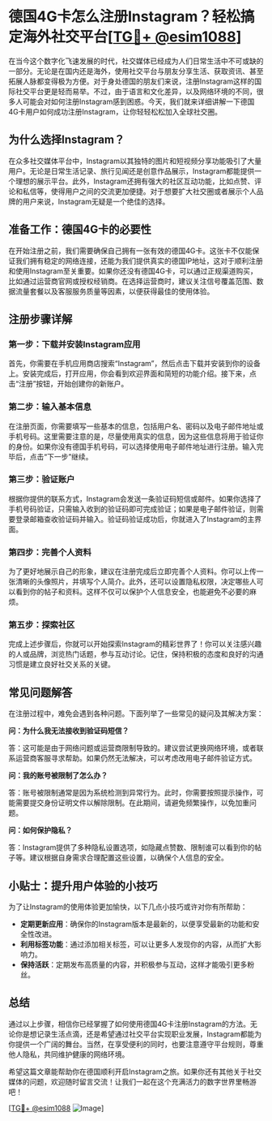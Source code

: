 # 德国4G卡怎么注册Instagram？轻松搞定海外社交平台[[TG💪+ @esim1088](https://t.me/s/esim1088)]

在当今这个数字化飞速发展的时代，社交媒体已经成为人们日常生活中不可或缺的一部分。无论是在国内还是海外，使用社交平台与朋友分享生活、获取资讯、甚至拓展人脉都变得极为方便。对于身处德国的朋友们来说，注册Instagram这样的国际社交平台更是轻而易举。不过，由于语言和文化差异，以及网络环境的不同，很多人可能会对如何注册Instagram感到困惑。今天，我们就来详细讲解一下德国4G卡用户如何成功注册Instagram，让你轻轻松松加入全球社交圈。

## 为什么选择Instagram？

在众多社交媒体平台中，Instagram以其独特的图片和短视频分享功能吸引了大量用户。无论是日常生活记录、旅行见闻还是创意作品展示，Instagram都能提供一个理想的展示平台。此外，Instagram还拥有强大的社区互动功能，比如点赞、评论和私信等，使得用户之间的交流更加便捷。对于想要扩大社交圈或者展示个人品牌的用户来说，Instagram无疑是一个绝佳的选择。

## 准备工作：德国4G卡的必要性

在开始注册之前，我们需要确保自己拥有一张有效的德国4G卡。这张卡不仅能保证我们拥有稳定的网络连接，还能为我们提供真实的德国IP地址，这对于顺利注册和使用Instagram至关重要。如果你还没有德国4G卡，可以通过正规渠道购买，比如通过运营商官网或授权经销商。在选择运营商时，建议关注信号覆盖范围、数据流量套餐以及客服服务质量等因素，以便获得最佳的使用体验。

## 注册步骤详解

### 第一步：下载并安装Instagram应用

首先，你需要在手机应用商店搜索“Instagram”，然后点击下载并安装到你的设备上。安装完成后，打开应用，你会看到欢迎界面和简短的功能介绍。接下来，点击“注册”按钮，开始创建你的新账户。

### 第二步：输入基本信息

在注册页面，你需要填写一些基本的信息，包括用户名、密码以及电子邮件地址或手机号码。这里需要注意的是，尽量使用真实的信息，因为这些信息将用于验证你的身份。如果你没有德国手机号码，可以选择使用电子邮件地址进行注册。输入完毕后，点击“下一步”继续。

### 第三步：验证账户

根据你提供的联系方式，Instagram会发送一条验证码短信或邮件。如果你选择了手机号码验证，只需输入收到的验证码即可完成验证；如果是电子邮件验证，则需要登录邮箱查收验证码并输入。验证码验证成功后，你就进入了Instagram的主界面。

### 第四步：完善个人资料

为了更好地展示自己的形象，建议在注册完成后立即完善个人资料。你可以上传一张清晰的头像照片，并填写个人简介。此外，还可以设置隐私权限，决定哪些人可以看到你的帖子和资料。这样不仅可以保护个人信息安全，也能避免不必要的麻烦。

### 第五步：探索社区

完成上述步骤后，你就可以开始探索Instagram的精彩世界了！你可以关注感兴趣的人或品牌，浏览热门话题，参与互动讨论。记住，保持积极的态度和良好的沟通习惯是建立良好社交关系的关键。

## 常见问题解答

在注册过程中，难免会遇到各种问题。下面列举了一些常见的疑问及其解决方案：

**问：为什么我无法接收到验证码短信？**

答：这可能是由于网络问题或运营商限制导致的。建议尝试更换网络环境，或者联系运营商客服寻求帮助。如果仍然无法解决，可以考虑改用电子邮件验证方式。

**问：我的账号被限制了怎么办？**

答：账号被限制通常是因为系统检测到异常行为。此时，你需要按照提示操作，可能需要提交身份证明文件以解除限制。在此期间，请避免频繁操作，以免加重问题。

**问：如何保护隐私？**

答：Instagram提供了多种隐私设置选项，如隐藏点赞数、限制谁可以看到你的帖子等。建议根据自身需求合理配置这些设置，以确保个人信息的安全。

## 小贴士：提升用户体验的小技巧

为了让Instagram的使用体验更加愉快，以下几点小技巧或许对你有所帮助：

- **定期更新应用**：确保你的Instagram版本是最新的，以便享受最新的功能和安全性改进。
- **利用标签功能**：通过添加相关标签，可以让更多人发现你的内容，从而扩大影响力。
- **保持活跃**：定期发布高质量的内容，并积极参与互动，这样才能吸引更多粉丝。

## 总结

通过以上步骤，相信你已经掌握了如何使用德国4G卡注册Instagram的方法。无论你是想记录生活点滴，还是希望通过社交平台实现职业发展，Instagram都能为你提供一个广阔的舞台。当然，在享受便利的同时，也要注意遵守平台规则，尊重他人隐私，共同维护健康的网络环境。

希望这篇文章能帮助你在德国顺利开启Instagram之旅。如果你还有其他关于社交媒体的问题，欢迎随时留言交流！让我们一起在这个充满活力的数字世界里畅游吧！

[[TG💪+ @esim1088](https://t.me/s/esim1088) ![Image](https://i.postimg.cc/4NQfJmqS/Snipaste-2025-05-13-00-14-12.png)]